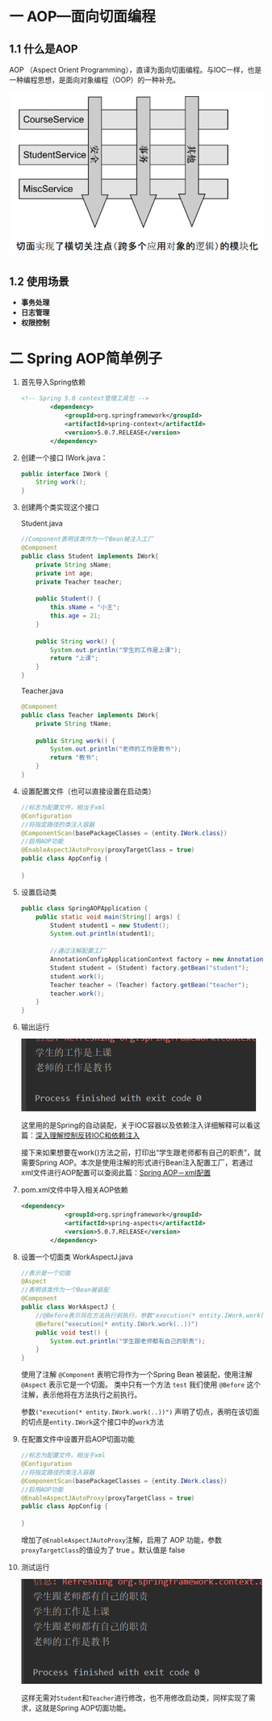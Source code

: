 # 一 AOP—面向切面编程

## 1.1 什么是AOP

AOP （Aspect Orient Programming），直译为面向切面编程。与IOC一样，也是一种编程思想，是面向对象编程（OOP）的一种补充。

![img](README.assets/758949-20190529225344641-152289598.png)

## 1.2 使用场景

- **事务处理**
- **日志管理**
- **权限控制**

# 二 Spring AOP简单例子

1. 首先导入Spring依赖

   ```xml
   <!-- Spring 5.0 context管理工具包 -->
           <dependency>
               <groupId>org.springframework</groupId>
               <artifactId>spring-context</artifactId>
               <version>5.0.7.RELEASE</version>
           </dependency>
   ```

   

2. 创建一个接口 IWork.java：

   ```java
   public interface IWork {
       String work();
   }
   ```

   

3. 创建两个类实现这个接口 

   Student.java

   ```java
   //Component表明该类作为一个Bean被注入工厂
   @Component
   public class Student implements IWork{
       private String sName;
       private int age;
       private Teacher teacher;
   
       public Student() {
           this.sName = "小王";
           this.age = 21;
       }
   
       public String work() {
           System.out.println("学生的工作是上课");
           return "上课";
       }
   }
   
   ```

   Teacher.java

   ```java
   @Component
   public class Teacher implements IWork{
       private String tName;
   
       public String work() {
           System.out.println("老师的工作是教书");
           return "教书";
       }
   }
   ```

   

4. 设置配置文件（也可以直接设置在启动类）

   ```java
   //标志为配置文件，相当于xml
   @Configuration
   //将指定路径的类注入容器
   @ComponentScan(basePackageClasses = {entity.IWork.class})
   //启用AOP功能
   @EnableAspectJAutoProxy(proxyTargetClass = true)
   public class AppConfig {
   
   }
   ```

   

5. 设置启动类

   ```java
   public class SpringAOPApplication {
       public static void main(String[] args) {
           Student student1 = new Student();
           System.out.println(student1);
   
           //通过注解配置工厂
           AnnotationConfigApplicationContext factory = new AnnotationConfigApplicationContext(AppConfig.class);
           Student student = (Student) factory.getBean("student");
           student.work();
           Teacher teacher = (Teacher) factory.getBean("teacher");
           teacher.work();
       }
   }
   ```

   

6. 输出运行

   ![image-20220904230010049](README.assets/image-20220904230010049.png)

   这里用的是Spring的自动装配，关于IOC容器以及依赖注入详细解释可以看这篇：[深入理解控制反转IOC和依赖注入](https://blog.csdn.net/weixin_46047193/article/details/126684056)

   接下来如果想要在work()方法之前，打印出“学生跟老师都有自己的职责”，就需要Spring AOP。本次是使用注解的形式进行Bean注入配置工厂，若通过xml文件进行AOP配置可以查阅此篇：[Spring AOP－xml配置](https://www.cnblogs.com/danqiu/p/6179109.html)

1. pom.xml文件中导入相关AOP依赖

   ```xml
   <dependency>
               <groupId>org.springframework</groupId>
               <artifactId>spring-aspects</artifactId>
               <version>5.0.7.RELEASE</version>
           </dependency>
   ```

   

2. 设置一个切面类 WorkAspectJ.java

   ```java
   //表示是一个切面
   @Aspect
   //表明该类作为一个Bean被装配
   @Component
   public class WorkAspectJ {
       //@Before表示将在方法执行前执行，参数"execution(* entity.IWork.work(..))"声明切点位置。
       @Before("execution(* entity.IWork.work(..))")
       public void test() {
           System.out.println("学生跟老师都有自己的职责");
       }
   }
   ```

     使用了注解 `@Component` 表明它将作为一个Spring Bean 被装配，使用注解 `@Aspect` 表示它是一个切面。
     类中只有一个方法 `test` 我们使用 `@Before` 这个注解，表示他将在方法执行之前执行。

     参数`("execution(* entity.IWork.work(..))")` 声明了切点，表明在该切面的切点是`entity.IWork`这个接口中的`work`方法

3. 在配置文件中设置开启AOP切面功能

   ```java
   //标志为配置文件，相当于xml
   @Configuration
   //将指定路径的类注入容器
   @ComponentScan(basePackageClasses = {entity.IWork.class})
   //启用AOP功能
   @EnableAspectJAutoProxy(proxyTargetClass = true)
   public class AppConfig {
   
   }
   ```

   增加了`@EnableAspectJAutoProxy`注解，启用了 AOP 功能，参数`proxyTargetClass`的值设为了 true 。默认值是 false

4. 测试运行

   ![image-20220904231705928](README.assets/image-20220904231705928.png)

   这样无需对`Student`和`Teacher`进行修改，也不用修改启动类，同样实现了需求，这就是Spring AOP切面功能。

